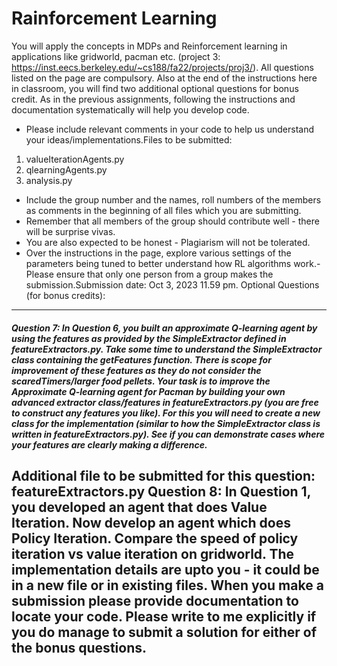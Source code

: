 # Rainforcement Learning 
You will apply the concepts in MDPs and Reinforcement learning in applications like gridworld, pacman etc. (project 3: https://inst.eecs.berkeley.edu/~cs188/fa22/projects/proj3/). All questions listed on the page are compulsory. 
Also at the end of the instructions here in classroom, you will find two additional optional questions for bonus credit.
As in the previous assignments, following the instructions and documentation systematically will help you develop code. 
-  Please include relevant comments in your code to help us understand your ideas/implementations.Files to be submitted:
1. valueIterationAgents.py
2. qlearningAgents.py
3. analysis.py
- Include the group number and the names, roll numbers of the members as comments in the beginning of all files which you are submitting. 
- Remember that all members of the group should contribute well - there will be surprise vivas. 
- You are also expected to be honest - Plagiarism will not be tolerated.
- Over the instructions in the page, explore various settings of the parameters being tuned to better understand how RL algorithms work.- Please ensure that only one person from a group makes the submission.Submission date: Oct 3, 2023 11.59 pm.
Optional Questions (for bonus credits):
------------------------------------------------------------------------------------------
##### Question 7: In Question 6, you built an approximate Q-learning agent by using the features as provided by the SimpleExtractor defined in featureExtractors.py. Take some time to understand the SimpleExtractor class containing the getFeatures function. There is scope for improvement of these features as they do not consider the scaredTimers/larger food pellets. Your task is to improve the Approximate Q-learning agent for Pacman by building your own advanced extractor class/features in featureExtractors.py (you are free to construct any features you like). For this you will need to create a new class for the implementation (similar to how the SimpleExtractor class is written in featureExtractors.py).  See if you can demonstrate cases where your features are clearly making a difference.
Additional file to be submitted for this question: featureExtractors.py
Question 8: In Question 1, you developed an agent that does Value Iteration. Now develop an agent which does Policy Iteration. Compare the speed of policy iteration vs value iteration on gridworld. The implementation details are upto you - it could be in a new file or  in existing files. When you make a submission please provide documentation to locate your code.
Please write to me explicitly if you do manage to submit a solution for either of the bonus questions.
-----------------------------------------------------------------------------------------
